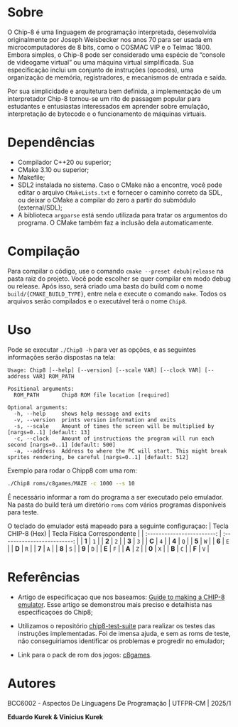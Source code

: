 # Sobre
O Chip-8 é uma linguagem de programação interpretada, desenvolvida originalmente por Joseph Weisbecker nos anos 70 para ser usada em microcomputadores de 8 bits, como o COSMAC VIP e o Telmac 1800. Embora simples, o Chip-8 pode ser considerado uma espécie de “console de videogame virtual” ou uma máquina virtual simplificada. Sua especificação inclui um conjunto de instruções (opcodes), uma organização de memória, registradores, e mecanismos de entrada e saída.

Por sua simplicidade e arquitetura bem definida, a implementação de um interpretador Chip-8 tornou-se um rito de passagem popular para estudantes e entusiastas interessados em aprender sobre emulação, interpretação de bytecode e o funcionamento de máquinas virtuais.

# Dependências
- Compilador C++20 ou superior;
- CMake 3.10 ou superior;
- Makefile;
- SDL2 instalada no sistema. Caso o CMake não a encontre, você pode editar o arquivo `CMakeLists.txt` e fornecer o caminho correto da SDL, ou deixar o CMake a compilar do zero a partir do submódulo (external/SDL);
- A biblioteca `argparse` está sendo utilizada para tratar os argumentos do programa. O CMake também faz a inclusão dela automaticamente.

# Compilação
Para compilar o código, use o comando `cmake --preset debub|release` na pasta raiz do projeto. Você pode escolher se quer compilar em modo debug ou release. Após isso, será criado uma basta do build com o nome `build/{CMAKE_BUILD_TYPE}`, entre nela e execute o comando `make`. Todos os arquivos serão compilados e o executável terá o nome `Chip8`.

# Uso
Pode se executar `./Chip8 -h` para ver as opções, e as seguintes informações serão dispostas na tela:

```
Usage: Chip8 [--help] [--version] [--scale VAR] [--clock VAR] [--address VAR] ROM_PATH

Positional arguments:
  ROM_PATH       Chip8 ROM file location [required]

Optional arguments:
  -h, --help     shows help message and exits 
  -v, --version  prints version information and exits 
  -s, --scale    Amount of times the screen will be multiplied by [nargs=0..1] [default: 13]
  -c, --clock    Amount of instructions the program will run each second [nargs=0..1] [default: 500]
  -a, --address  Address to where the PC will start. This might break sprites rendering, be careful [nargs=0..1] [default: 512]
```

Exemplo para rodar o Chipp8 com uma rom:

```sh
./Chip8 roms/c8games/MAZE -c 1000 --s 10
```

É necessário informar a rom do programa a ser executado pelo emulador. Na pasta do build terá um diretório `roms` com vários programas disponíveis para teste.

O teclado do emulador está mapeado para a seguinte configuraçao:
| Tecla CHIP-8 (Hex) | Tecla Física Correspondente |
| :------------------------: | :-------------------------: |
| **1** | `1` |
| **2** | `2` |
| **3** | `3` |
| **C** | `4` |
| **4** | `Q` |
| **5** | `W` |
| **6** | `E` |
| **D** | `R` |
| **7** | `A` |
| **8** | `S` |
| **9** | `D` |
| **E** | `F` |
| **A** | `Z` |
| **0** | `X` |
| **B** | `C` |
| **F** | `V` |

# Referências
- Artigo de especificaçao que nos baseamos: [
Guide to making a CHIP-8 emulator](https://tobiasvl.github.io/blog/write-a-chip-8-emulator/). Esse artigo se demonstrou mais preciso e detalhista nas especificaçoes do Chip8;

- Utilizamos o repositório [chip8-test-suite](https://github.com/Timendus/chip8-test-suite) para realizar os testes das instruções implementadas. Foi de imensa ajuda, e sem as roms de teste, não conseguiriamos identificar os problemas e progredir no emulador;

- Link para o pack de rom dos jogos: [c8games](ttps://www.zophar.net/pdroms/chip8/chip-8-games-pack.html).

# Autores
BCC6002 - Aspectos De Linguagens De Programação | UTFPR-CM | 2025/1

**Eduardo Kurek & Vinicius Kurek**
